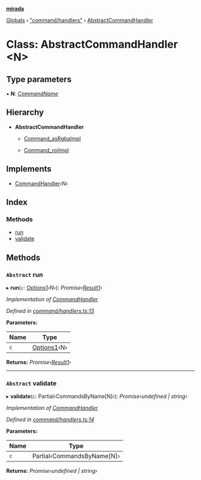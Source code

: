 **[mirada](../README.md)**

[Globals](../README.md) › ["command/handlers"](../modules/_command_handlers_.md) › [AbstractCommandHandler](_command_handlers_.abstractcommandhandler.md)

# Class: AbstractCommandHandler <**N**>

## Type parameters

▪ **N**: *[CommandName](../enums/_command_types_.commandname.md)*

## Hierarchy

* **AbstractCommandHandler**

  * [Command_asRgbaImpl](_command_handlers_.command_asrgbaimpl.md)

  * [Command_roiImpl](_command_handlers_.command_roiimpl.md)

## Implements

* [CommandHandler](../interfaces/_command_types_.commandhandler.md)‹N›

## Index

### Methods

* [run](_command_handlers_.abstractcommandhandler.md#abstract-run)
* [validate](_command_handlers_.abstractcommandhandler.md#abstract-validate)

## Methods

### `Abstract` run

▸ **run**(`c`: [Options1](../interfaces/_command_types_.options1.md)‹N›): *Promise‹[Result1](../interfaces/_command_types_.result1.md)›*

*Implementation of [CommandHandler](../interfaces/_command_types_.commandhandler.md)*

*Defined in [command/handlers.ts:13](https://github.com/cancerberoSgx/mirada/blob/eecc091/mirada/src/command/handlers.ts#L13)*

**Parameters:**

Name | Type |
------ | ------ |
`c` | [Options1](../interfaces/_command_types_.options1.md)‹N› |

**Returns:** *Promise‹[Result1](../interfaces/_command_types_.result1.md)›*

___

### `Abstract` validate

▸ **validate**(`c`: Partial‹CommandsByName[N]›): *Promise‹undefined | string›*

*Implementation of [CommandHandler](../interfaces/_command_types_.commandhandler.md)*

*Defined in [command/handlers.ts:14](https://github.com/cancerberoSgx/mirada/blob/eecc091/mirada/src/command/handlers.ts#L14)*

**Parameters:**

Name | Type |
------ | ------ |
`c` | Partial‹CommandsByName[N]› |

**Returns:** *Promise‹undefined | string›*